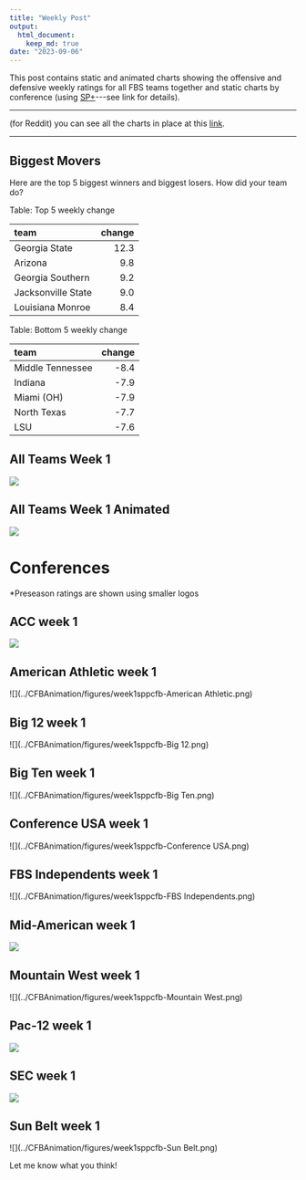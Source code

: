 ```yaml
---
title: "Weekly Post"
output: 
  html_document:
    keep_md: true
date: "2023-09-06"
---
```


This post contains static and animated charts showing the offensive and defensive weekly ratings for all FBS teams together and static charts by conference (using [SP+](https://www.espn.com/college-football/insider/story/_/id/38332658/college-football-2023-week-1-sp+-rankings-takeaways)---see link for details).

***

(for Reddit) you can see all the charts in place at this [link](../CFBAnimation/figures/WeeklyPost).

***

## Biggest Movers

Here are the top 5 biggest winners and biggest losers. How did your team do?




Table: Top 5 weekly change

|team               | change|
|:------------------|------:|
|Georgia State      |   12.3|
|Arizona            |    9.8|
|Georgia Southern   |    9.2|
|Jacksonville State |    9.0|
|Louisiana Monroe   |    8.4|


Table: Bottom 5 weekly change

|team             | change|
|:----------------|------:|
|Middle Tennessee |   -8.4|
|Indiana          |   -7.9|
|Miami (OH)       |   -7.9|
|North Texas      |   -7.7|
|LSU              |   -7.6|

## All Teams Week 1

![](../CFBAnimation/figures/week1sppcfb.png)

## All Teams Week 1 Animated

![](../CFBAnimation/figures/CFBEfficiency-week1.gif)

# Conferences

*Preseason ratings are shown using smaller logos


## ACC week 1


![](../CFBAnimation/figures/week1sppcfb-ACC.png)


## American Athletic week 1


![](../CFBAnimation/figures/week1sppcfb-American Athletic.png)


## Big 12 week 1


![](../CFBAnimation/figures/week1sppcfb-Big 12.png)


## Big Ten week 1


![](../CFBAnimation/figures/week1sppcfb-Big Ten.png)


## Conference USA week 1


![](../CFBAnimation/figures/week1sppcfb-Conference USA.png)


## FBS Independents week 1


![](../CFBAnimation/figures/week1sppcfb-FBS Independents.png)


## Mid-American week 1


![](../CFBAnimation/figures/week1sppcfb-Mid-American.png)


## Mountain West week 1


![](../CFBAnimation/figures/week1sppcfb-Mountain West.png)


## Pac-12 week 1


![](../CFBAnimation/figures/week1sppcfb-Pac-12.png)


## SEC week 1


![](../CFBAnimation/figures/week1sppcfb-SEC.png)


## Sun Belt week 1


![](../CFBAnimation/figures/week1sppcfb-Sun Belt.png)

Let me know what you think!
